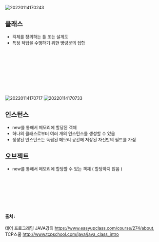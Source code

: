 ![20220114170243](https://user-images.githubusercontent.com/78770230/149473373-9d259a80-8bc1-4b45-bf5a-4be4ff68b3d0.jpg)

## 클래스

- 객체를 정의하는 틀 또는 설계도
- 특정 작업을 수행하기 위한 명령문의 집합

<br/><br/>
<br/><br/>
<br/><br/>
<br/><br/>

![20220114170717](https://user-images.githubusercontent.com/78770230/149473416-defc2620-cc44-4032-a3a9-a5545cf521de.jpg)
![20220114170733](https://user-images.githubusercontent.com/78770230/149473418-19710b65-4ee2-4941-870a-f827a69ff65d.jpg)

## 인스턴스

- new를 통해서 메모리에 할당된 객체
- 하나의 클래스로부터 여러 개의 인스턴스를 생성할 수 있음
- 생성된 인스턴스는 독립된 메모리 공간에 저장된 자신만의 필드를 가짐

## 오브젝트

- new를 통해서 메모리에 할당할 수 있는 객체 ( 할당하지 않음 )

<br/><br/>
<br/><br/>
<br/><br/>

#### 출처 : 
데어 프로그래밍 JAVA강의 <https://www.easyupclass.com/course/274/about>,  
TCP스쿨 <http://www.tcpschool.com/java/java_class_intro>
